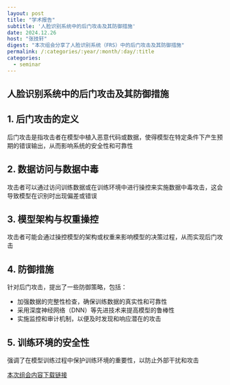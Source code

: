 ```yaml
---
layout: post
title: "学术报告"
subtitle: '人脸识别系统中的后门攻击及其防御措施'
date: 2024.12.26
host: "张技轩"
digest: "本次组会分享了人脸识别系统（FRS）中的后门攻击及其防御措施"
permalink: /:categories/:year/:month/:day/:title
categories:
  - seminar
---
```

## 人脸识别系统中的后门攻击及其防御措施

## 1. 后门攻击的定义
后门攻击是指攻击者在模型中植入恶意代码或数据，使得模型在特定条件下产生预期的错误输出，从而影响系统的安全性和可靠性

## 2. 数据访问与数据中毒
攻击者可以通过访问训练数据或在训练环境中进行操控来实施数据中毒攻击，这会导致模型在识别时出现偏差或错误

## 3. 模型架构与权重操控
攻击者可能会通过操控模型的架构或权重来影响模型的决策过程，从而实现后门攻击

## 4. 防御措施
针对后门攻击，提出了一些防御策略，包括：
- 加强数据的完整性检查，确保训练数据的真实性和可靠性
- 采用深度神经网络（DNN）等先进技术来提高模型的鲁棒性
- 实施监控和审计机制，以便及时发现和响应潜在的攻击

## 5. 训练环境的安全性
强调了在模型训练过程中保护训练环境的重要性，以防止外部干扰和攻击


[本次组会内容下载链接](https://github.com/Lizhizhiyi/PPT/blob/main/files/20241226.pdf)
